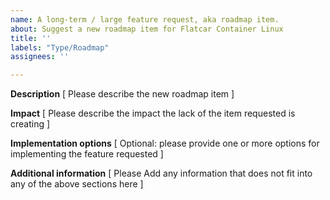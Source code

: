 ```yaml
---
name: A long-term / large feature request, aka roadmap item.
about: Suggest a new roadmap item for Flatcar Container Linux
title: ''
labels: "Type/Roadmap"
assignees: ''

---
```


**Description**
[ Please describe the new roadmap item ]

**Impact**
[ Please describe the impact the lack of the item requested is creating ]


**Implementation options**
[ Optional: please provide one or more options for implementing the feature requested ]


**Additional information**
[ Please Add any information that does not fit into any of the above sections here ]

